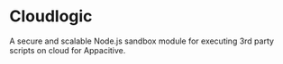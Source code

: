 Cloudlogic
==========

A secure and scalable Node.js sandbox module for executing 3rd party scripts on cloud for Appacitive.

